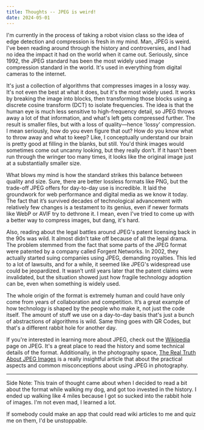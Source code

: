 ```yaml
---
title: Thoughts -- JPEG is weird!
date: 2024-05-01
---
```


I'm currently in the process of taking a robot vision class so the idea of edge detection and compression is fresh in my mind. Man, JPEG is weird.
I've been reading around through the history and controversies, and I had no idea the impact it had on the world when it came out. Seriously, since
1992, the JPEG standard has been the most widely used image compression standard in the world. It's used in everything from digital cameras to the
internet.

It's just a collection of algorithms that compresses images in a lossy way. It's not even the best at what it does, but it's the most widely used. It
works by breaking the image into blocks, then transforming those blocks using a discrete cosine transform (DCT) to isolate frequencies. The idea is
that the human eye is much less sensitive to high-frequency detail, so JPEG throws away a lot of that information, and what's left gets compressed
further. The result is smaller files, but with a loss of quality—hence 'lossy' compression. I mean seriously, how do you even figure that out? How do
you know what to throw away and what to keep? Like, I conceptually understand our brain is pretty good at filling in the blanks, but still. You'd
think images would sometimes come out uncanny looking, but they really don't. If it hasn't been run through the wringer too many times, it looks like
the original image just at a substantially smaller size.

What blows my mind is how the standard strikes this balance between quality and size. Sure, there are better lossless formats like PNG, but the
trade-off JPEG offers for day-to-day use is incredible. It laid the groundwork for web performance and digital media as we know it today. The fact
that it’s survived decades of technological advancement with relatively few changes is a testament to its genius, even if newer formats like WebP or
AVIF try to dethrone it. I mean, even I've tried to come up with a better way to compress images, but dang, it's hard.

Also, reading about the legal battles around JPEG's patent licensing back in the 90s was wild. It almost didn’t take off because of all the legal
drama. The problem stemmed from the fact that some parts of the JPEG format were patented by a company called Forgent Networks. In 2002, they actually
started suing companies using JPEG, demanding royalties. This led to a lot of lawsuits, and for a while, it seemed like JPEG's widespread use could be
jeopardized. It wasn’t until years later that the patent claims were invalidated, but the situation showed just how fragile technology adoption can
be, even when something is widely used.

The whole origin of the format is extremely human and could have only come from years of collaboration and competition. It’s a great example of how
technology is shaped by the people who make it, not just the code itself.
The amount of stuff we use on a day-to-day basis that's just a bunch of abstractions of algorithms is wild. Same thing goes with QR Codes, but that's
a different rabbit hole for another day.

If you're interested in learning more about JPEG, check out the [Wikipedia](https://en.wikipedia.org/wiki/JPEG) page on JPEG. It's a great place to
read the history and some technical details of the format. Additionally, in the photography
space, [The Real Truth About JPEG Images](https://www.michaelfurtman.com/jpeg_myths.htm) is a really insightful article that about the practical
aspects and common misconceptions about using JPEG in photography.

--- 
Side Note: This train of thought came about when I decided to read a bit about the format while walking my dog, and got too invested in the history. I
ended up walking like 4 miles because I got so sucked into the rabbit hole of images. I'm not even mad, I learned a lot.

If somebody could make an app that could read wiki articles to me and quiz me on them, I'd be unstoppable.